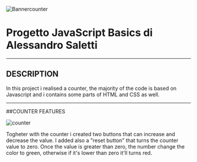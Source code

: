 ![Bannercounter](https://user-images.githubusercontent.com/88582424/140100865-e143680d-5a3d-45bc-9ab8-48eed5545bb2.png)

# Progetto JavaScript Basics di Alessandro Saletti

---

## DESCRIPTION
In this project i realised a counter, the majority of the code is based on Javascript and i contains some parts of HTML and CSS as well.

---

##COUNTER FEATURES

![counter](https://user-images.githubusercontent.com/88582424/140183862-cc386bfd-aea5-4d28-9b00-2c385ee08e21.png)


Togheter with the counter i created two buttons that can increase and decrease the value. I added also a "reset button" that turns the counter value to zero.
Once the value is greater than zero, the number change the color to green, otherwise if it's lower than zero it'll turns red.
